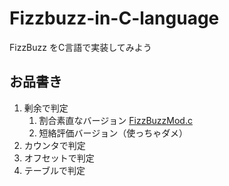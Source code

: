 # Fizzbuzz-in-C-language
FizzBuzz をC言語で実装してみよう
## お品書き
1. 剰余で判定
   1. 割合素直なバージョン              [FizzBuzzMod.c](FizzBuzzMod.c)
   1. 短絡評価バージョン（使っちゃダメ）
1. カウンタで判定
1. オフセットで判定
1. テーブルで判定
